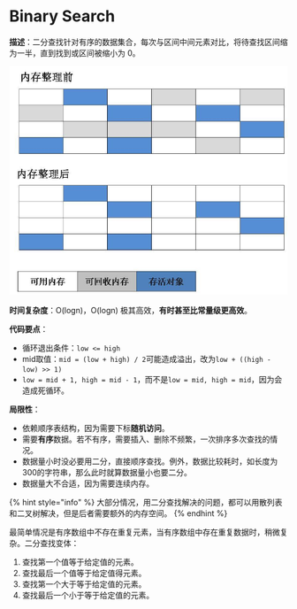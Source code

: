 # Binary Search

**描述**：二分查找针对有序的数据集合，每次与区间中间元素对比，将待查找区间缩为一半，直到找到或区间被缩小为 0。

![](../../.gitbook/assets/image%20%2839%29.png)

**时间复杂度**：O\(logn\)，O\(logn\) 极其高效，**有时甚至比常量级更高效**。

**代码要点**：

* 循环退出条件：`low <= high`
* mid取值：`mid = (low + high) / 2`可能造成溢出，改为`low + ((high - low) >> 1)`
* `low = mid + 1, high = mid - 1`，而不是`low = mid, high = mid`，因为会造成死循环。

**局限性**：

* 依赖顺序表结构，因为需要下标**随机访问**。
* 需要**有序**数据。若不有序，需要插入、删除不频繁，一次排序多次查找的情况。
* 数据量小时没必要用二分，直接顺序查找。例外，数据比较耗时，如长度为300的字符串，那么此时就算数据量小也要二分。
* 数据量大不合适，因为需要连续内存。

{% hint style="info" %}
大部分情况，用二分查找解决的问题，都可以用散列表和二叉树解决，但是后者需要额外的内存空间。
{% endhint %}

最简单情况是有序数组中不存在重复元素，当有序数组中存在重复数据时，稍微复杂。二分查找变体：

1. 查找第一个值等于给定值的元素。
2. 查找最后一个值等于给定值得元素。
3. 查找第一个大于等于给定值的元素。
4. 查找最后一个小于等于给定值的元素。

